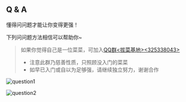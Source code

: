 ## Q & A

懂得问问题才能让你变得更强！

下列问问题方法相信可以帮助你~

> 如果你觉得自己是一位菜菜，可加入[QQ群<拔菜基地><325338043>](https://qm.qq.com/cgi-bin/qm/qr?k=fLsKy0Gp5-vKIOfbVZufC1xDVgJfeOW3&jump_from=webapi)
> * 注意此群乃慈善性质，只照顾没入门的菜菜
> * 如早已入门或自以为足够强，请继续独立努力，谢谢合作

![question1](https://gitlab.com/h-document/h-lua/-/raw/main/images/question1.png)

![question2](https://gitlab.com/h-document/h-lua/-/raw/main/images/question2.png)
